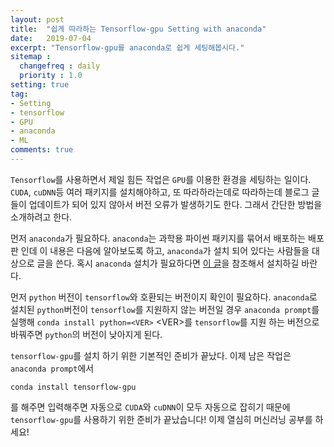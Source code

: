 ```yaml
---
layout: post
title:  "쉽게 따라하는 Tensorflow-gpu Setting with anaconda"
date:   2019-07-04
excerpt: "Tensorflow-gpu를 anaconda로 쉽게 세팅해봅시다."
sitemap :
  changefreq : daily
  priority : 1.0
setting: true
tag:
- Setting
- tensorflow
- GPU
- anaconda
- ML
comments: true
---
```


`Tensorflow`를 사용하면서 제일 힘든 작업은 `GPU`를 이용한 환경을 세팅하는 일이다. `CUDA`, `cuDNN`등 여러 패키지를 설치해야하고, 또 따라하라는데로 따라하는데 블로그 글들이 업데이트가 되어 있지 않아서 버전 오류가 발생하기도 한다. 그래서 간단한 방법을 소개하려고 한다.   

먼저 `anaconda`가 필요하다. `anaconda`는 과학용 파이썬 패키지를 묶어서 배포하는 배포판 인데 이 내용은 다음에 알아보도록 하고, `anaconda`가 설치 되어 있다는 사람들을 대상으로 글을 쓴다. 혹시 `anaconda` 설치가 필요하다면 <a href='https://dev-hani.tistory.com/10'>이 글</a>을 참조해서 설치하길 바란다.  

먼저 `python` 버전이 `tensorflow`와 호환되는 버전이지 확인이 필요하다. `anaconda`로 설치된 `python`버전이 `tensorflow`를 지원하지 않는 버전일 경우 `anaconda prompt`를 실행해 `conda install python=<VER>` \<VER>를 `tensorflow`를 지원 하는 버전으로 바꿔주면 `python`의 버전이 낮아지게 된다.  

`tensorflow-gpu`를 설치 하기 위한 기본적인 준비가 끝났다. 이제 남은 작업은 `anaconda prompt`에서 
<pre><code>conda install tensorflow-gpu</code></pre>
를 해주면 입력해주면 자동으로 `CUDA`와 `cuDNN`이 모두 자동으로 잡히기 때문에 `tensorflow-gpu`를 사용하기 위한 준비가 끝났습니다! 이제 열심히 머신러닝 공부를 하세요!